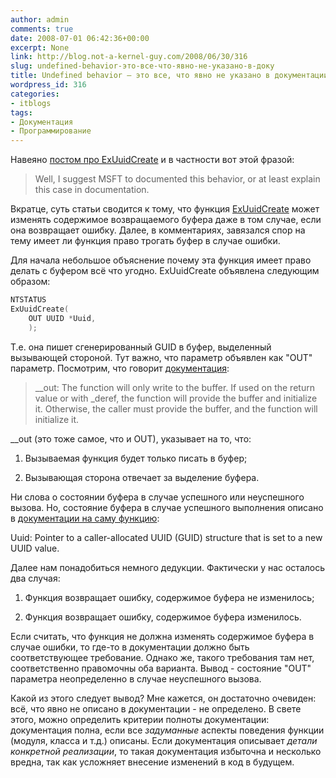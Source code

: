 ```yaml
---
author: admin
comments: true
date: 2008-07-01 06:42:36+00:00
excerpt: None
link: http://blog.not-a-kernel-guy.com/2008/06/30/316
slug: undefined-behavior-это-все-что-явно-не-указано-в-доку
title: Undefined behavior – это все, что явно не указано в документации.
wordpress_id: 316
categories:
- itblogs
tags:
- Документация
- Программирование
---
```


Навеяно [постом про ExUuidCreate](http://www.shcherbyna.com/?p=6) и в частности вот этой фразой:

 



> Well, I suggest MSFT to documented this behavior, or at least explain this case in documentation.


Вкратце, суть статьи сводится к тому, что функция [ExUuidCreate](http://msdn.microsoft.com/en-us/library/aa490133.aspx) может изменять содержимое возвращаемого буфера даже в том случае, если она возвращает ошибку. Далее, в комментариях, завязался спор на тему имеет ли функция право трогать буфер в случае ошибки.



  

Для начала небольшое объяснение почему эта функция имеет право делать с буфером всё что угодно. ExUuidCreate объявлена следующим образом:

```cpp
NTSTATUS 
ExUuidCreate(
    OUT UUID *Uuid,
    );
```

Т.е. она пишет сгенерированный GUID в буфер, выделенный вызывающей стороной. Тут важно, что параметр объявлен как "OUT" параметр. Посмотрим, что говорит [документация](http://msdn.microsoft.com/en-us/library/ms235402(VS.80).aspx):


> __out: The function will only write to the buffer. If used on the return value or with _deref, the function will provide the buffer and initialize it. Otherwise, the caller must provide the buffer, and the function will initialize it.



__out (это тоже самое, что и OUT), указывает на то, что:

  1. Вызываемая функция будет только писать в буфер; 

  2. Вызывающая сторона отвечает за выделение буфера. 

Ни слова о состоянии буфера в случае успешного или неуспешного вызова. Но, состояние буфера в случае успешного выполнения описано в [документации на саму функцию](http://msdn.microsoft.com/en-us/library/aa490133.aspx):

Uuid: Pointer to a caller-allocated UUID (GUID) structure that is set to a new UUID value.

Далее нам понадобиться немного дедукции. Фактически у нас осталось два случая:

  1. Функция возвращает ошибку, содержимое буфера не изменилось; 

  2. Функция возвращает ошибку, содержимое буфера изменилось. 

Если считать, что функция не должна изменять содержимое буфера в случае ошибки, то где-то в документации должно быть соответствующее требование. Однако же, такого требования там нет, соответственно правомочны оба варианта. Вывод - состояние "OUT" параметра неопределенно в случае неуспешного вызова.

Какой из этого следует вывод? Мне кажется, он достаточно очевиден: всё, что явно не описано в документации - не определено. В свете этого, можно определить критерии полноты документации: документация полна, если все _задуманные_ аспекты поведения функции (модуля, класса и т.д.) описаны. Если документация описывает _детали конкретной реализации_, то такая документация избыточна и несколько вредна, так как усложняет внесение изменений в код в будущем.
